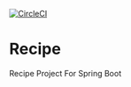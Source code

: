 [![CircleCI](https://circleci.com/gh/himanshugawari/Recipe.svg?style=svg)](https://circleci.com/gh/himanshugawari/Recipe)

# Recipe
Recipe Project For Spring Boot
